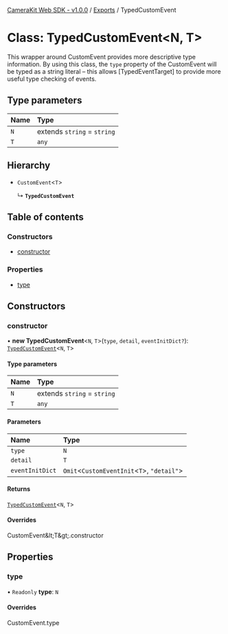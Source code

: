 [CameraKit Web SDK - v1.0.0](../README.md) / [Exports](../modules.md) / TypedCustomEvent

# Class: TypedCustomEvent\<N, T\>

This wrapper around CustomEvent provides more descriptive type information. By using this class, the `type` property
of the CustomEvent will be typed as a string literal – this allows [TypedEventTarget] to provide more useful type
checking of events.

## Type parameters

| Name | Type |
| :------ | :------ |
| `N` | extends `string` = `string` |
| `T` | `any` |

## Hierarchy

- `CustomEvent`\<`T`\>

  ↳ **`TypedCustomEvent`**

## Table of contents

### Constructors

- [constructor](TypedCustomEvent.md#constructor)

### Properties

- [type](TypedCustomEvent.md#type)

## Constructors

### constructor

• **new TypedCustomEvent**\<`N`, `T`\>(`type`, `detail`, `eventInitDict?`): [`TypedCustomEvent`](TypedCustomEvent.md)\<`N`, `T`\>

#### Type parameters

| Name | Type |
| :------ | :------ |
| `N` | extends `string` = `string` |
| `T` | `any` |

#### Parameters

| Name | Type |
| :------ | :------ |
| `type` | `N` |
| `detail` | `T` |
| `eventInitDict` | `Omit`\<`CustomEventInit`\<`T`\>, ``"detail"``\> |

#### Returns

[`TypedCustomEvent`](TypedCustomEvent.md)\<`N`, `T`\>

#### Overrides

CustomEvent\&lt;T\&gt;.constructor

## Properties

### type

• `Readonly` **type**: `N`

#### Overrides

CustomEvent.type
